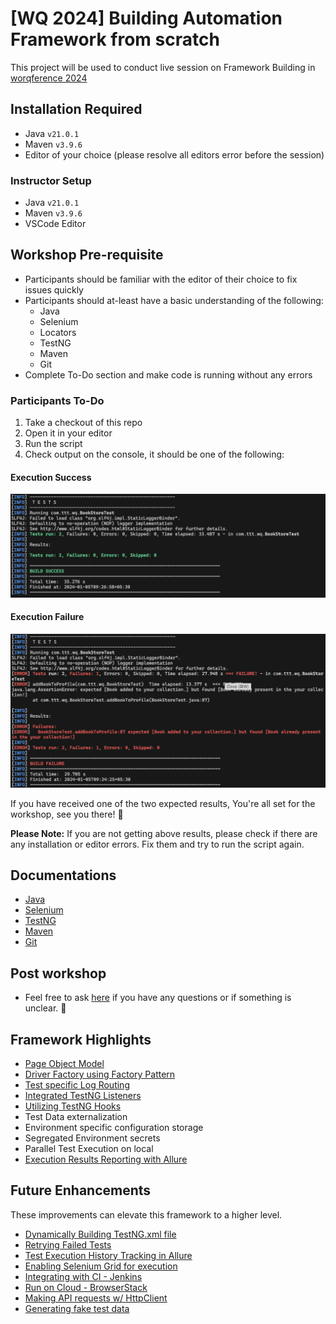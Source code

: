 # [WQ 2024] Building Automation Framework from scratch

This project will be used to conduct live session on Framework Building in [worqference 2024](https://www.thetesttribe.com/worqference/automation-framework-workshop/)

## Installation Required

- Java `v21.0.1`
- Maven `v3.9.6`
- Editor of your choice (please resolve all editors error before the session)

### Instructor Setup

- Java `v21.0.1`
- Maven `v3.9.6`
- VSCode Editor

## Workshop Pre-requisite

- Participants should be familiar with the editor of their choice to fix issues quickly
- Participants should at-least have a basic understanding of the following:
  - Java
  - Selenium
  - Locators
  - TestNG
  - Maven
  - Git
- Complete To-Do section and make code is running without any errors

### Participants To-Do

1. Take a checkout of this repo
2. Open it in your editor
3. Run the script
4. Check output on the console, it should be one of the following:

#### Execution Success

![success](./docs/execution-success.png)

#### Execution Failure

![failure](./docs/execution-failure.png)

If you have received one of the two expected results, You're all set for the workshop, see you there! 🎉

**Please Note:** If you are not getting above results, please check if there are any installation or editor errors. Fix them and try to run the script again.

## Documentations

- [Java](https://docs.oracle.com/javase/8/docs/api/overview-summary.html)
- [Selenium](https://www.selenium.dev/documentation/)
- [TestNG](https://testng.org/doc/documentation-main.html)
- [Maven](https://maven.apache.org/guides/index.html)
- [Git](https://git-scm.com/doc)

## Post workshop

- Feel free to ask [here](https://github.com/kunalashar25/wq2024_building_automation_framework/issues/new/choose) if you have any questions or if something is unclear. 🙂

## Framework Highlights

- [Page Object Model](https://medium.com/tech-tajawal/page-object-model-pom-design-pattern-f9588630800b)
- [Driver Factory using Factory Pattern](https://refactoring.guru/design-patterns/factory-method)
- [Test specific Log Routing](https://logging.apache.org/log4j/2.x/manual/appenders.html#RoutingAppender)
- [Integrated TestNG Listeners](https://www.javatpoint.com/testng-listeners)
- [Utilizing TestNG Hooks](https://toolsqa.com/testng/testng-annotations/)
- Test Data externalization
- Environment specific configuration storage
- Segregated Environment secrets
- Parallel Test Execution on local
- [Execution Results Reporting with Allure](https://allurereport.org/docs/testng/)

## Future Enhancements

These improvements can elevate this framework to a higher level.

- [Dynamically Building TestNG.xml file](https://youtu.be/cP3HmqTAC54?si=0fu4TLx1LYy-NlkP)
- [Retrying Failed Tests](https://medium.com/@chathumalsangeeth/how-to-implement-the-testng-retry-mechanism-for-failed-test-cases-e4f600e6dc1d)
- [Test Execution History Tracking in Allure](https://allurereport.org/docs/history-and-retries/)
- [Enabling Selenium Grid for execution](https://www.selenium.dev/documentation/grid/)
- [Integrating with CI - Jenkins](https://www.softwaretestinghelp.com/integration-of-jenkins-with-selenium-webdriver/)
- [Run on Cloud - BrowserStack](https://www.browserstack.com/)
- [Making API requests w/ HttpClient](https://www.baeldung.com/java-9-http-client)
- [Generating fake test data](https://www.baeldung.com/java-faker)
